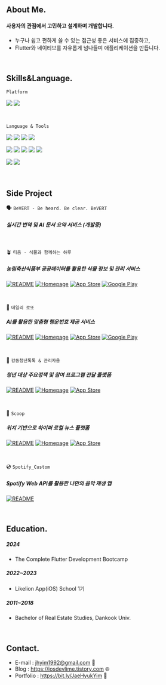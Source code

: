   ## About Me.
  #### 사용자의 관점에서 고민하고 설계하며 개발합니다.
  - 누구나 쉽고 편하게 쓸 수 있는 접근성 좋은 서비스에 집중하고,
  - Flutter와 네이티브를 자유롭게 넘나들며 애플리케이션을 만듭니다.
  
  <br> 
  
  ## Skills&Language.
  
  `Platform`

  <img src="https://img.shields.io/badge/iOS-5A29E4?style=flat&logo=iOS&logoColor=white"/> <img src="https://img.shields.io/badge/Flutter-02569B?style=flat&logo=flutter&logoColor=white"/>
  
  <br>
    
  `Language & Tools`
  
  <img src="https://img.shields.io/badge/Swift-F05138?style=flat&logo=swift&logoColor=white"/> <img src="https://img.shields.io/badge/SwiftUI-2396F3?style=flat&logo=Swift&logoColor=white"/> <img src="https://img.shields.io/badge/UIkit-2396F3?style=flat&logo=UIKit&logoColor=white"/> <img src="https://img.shields.io/badge/Combine-F05138?style=flat-square&logo=Swift&logoColor=white"/>

  <img src="https://img.shields.io/badge/Dart-0175C2?style=flat&logo=Dart&logoColor=white"/> <img src="https://img.shields.io/badge/Android%20Studio-009688?style=flat&logo=android-studio&logoColor=white"/> <img src="https://img.shields.io/badge/Bloc-3399FF?style=flat&logo=flutter&logoColor=white"/> <img src="https://img.shields.io/badge/Provider-0A6C24?style=flat&logo=flutter&logoColor=white"/> <img src="https://img.shields.io/badge/Riverpod-6B38FB?style=flat&logo=flutter&logoColor=white"/>

  <img src="https://img.shields.io/badge/Firebase-FFCA28?style=flat&logo=Firebase&logoColor=white"/> <img src="https://img.shields.io/badge/Figma-F24E1E?style=flat&logo=Figma&logoColor=white"/>

<br>

## Side Project

🗣️ `BeVERT - Be heard. Be clear. BeVERT`
##### 실시간 번역 및 AI 문서 요약 서비스 (개발중)

<br>
 
🪴 `티움 - 식물과 함께하는 하루`
##### 농림축산식품부 공공데이터를 활용한 식물 정보 및 관리 서비스  

[![README](https://img.shields.io/badge/README-000000?style=rounded&logo=github&logoColor=white)](https://github.com/onthelots/tium) [![Homepage](https://img.shields.io/badge/Homepage-333333?style=rounded&logo=notion&logoColor=white)](https://momentous-wallet-0f7.notion.site/21a1c3f0e00380b4b1f9cc830a35b448) [![App Store](https://img.shields.io/badge/App%20Store-0D96F6?style=rounded&logo=apple&logoColor=white)](https://apps.apple.com/kr/app/%ED%8B%B0%EC%9B%80-%EC%8B%9D%EB%AC%BC%EA%B3%BC-%ED%95%A8%EA%BB%98%ED%95%98%EB%8A%94-%ED%95%98%EB%A3%A8/id6747629769) [![Google Play](https://img.shields.io/badge/Google%20Play-2E7D32?style=rounded&logo=google-play&logoColor=white)](https://play.google.com/store/apps/details?id=com.tium.tium&hl=ko)

<br>

🎈 `데일리 로또` 
##### AI를 활용한 맞춤형 행운번호 제공 서비스  

[![README](https://img.shields.io/badge/README-000000?style=rounded&logo=github&logoColor=white)](https://github.com/onthelots/dailylotto) [![Homepage](https://img.shields.io/badge/Homepage-333333?style=rounded&logo=notion&logoColor=white)](https://momentous-wallet-0f7.notion.site/1a81c3f0e003806980e5e8bd7732fa83?pvs=74) [![App Store](https://img.shields.io/badge/App%20Store-0D96F6?style=rounded&logo=apple&logoColor=white)](https://apps.apple.com/kr/app/%EB%8D%B0%EC%9D%BC%EB%A6%AC%EB%A1%9C%EB%98%90/id6742641988) [![Google Play](https://img.shields.io/badge/Google%20Play-2E7D32?style=rounded&logo=google-play&logoColor=white)](https://play.google.com/store/apps/details?id=com.lime.dailylotto.dailylotto&hl=ko)

<br>

🔖 `강동청년톡톡 & 관리자용`
##### 청년 대상 주요정책 및 참여 프로그램 전달 플랫폼  

[![README](https://img.shields.io/badge/README-000000?style=rounded&logo=github&logoColor=white)](https://github.com/onthelots/gd_youth_talk) [![Homepage](https://img.shields.io/badge/Homepage-333333?style=rounded&logo=notion&logoColor=white)](https://momentous-wallet-0f7.notion.site/1681c3f0e003806c9b50dde42728413a) [![App Store](https://img.shields.io/badge/App%20Store-0D96F6?style=rounded&logo=apple&logoColor=white)](https://apps.apple.com/kr/app/%EA%B0%95%EB%8F%99%EC%B2%AD%EB%85%84%ED%86%A1%ED%86%A1/id6739631810)

<br>

🍨 `Scoop`  
##### 위치 기반으로 하이퍼 로컬 뉴스 플랫폼  

[![README](https://img.shields.io/badge/README-000000?style=rounded&logo=github&logoColor=white)](https://github.com/onthelots/Scoop) [![Homepage](https://img.shields.io/badge/Homepage-333333?style=rounded&logo=notion&logoColor=white)](https://www.notion.so/onthelots/32eb5fa184c14426a4f32b654f76ec0e?v=96817719164f49e398abae2bc4c8565c&pvs=4) [![App Store](https://img.shields.io/badge/App%20Store-0D96F6?style=rounded&logo=apple&logoColor=white)](https://apps.apple.com/kr/app/scoop/id6466811453)

<br>

💿 `Spotify_Custom`
##### Spotify Web API를 활용한 나만의 음악 재생 앱  

[![README](https://img.shields.io/badge/README-000000?style=rounded&logo=github&logoColor=white)](https://github.com/onthelots/Spotify_App)


  <br>
  
  ## Education.
  ##### 2024
  - The Complete Flutter Development Bootcamp
 
  ##### 2022~2023
  - Likelion App(iOS) School 1기

  ##### 2011~2018
  - Bachelor of Real Estate Studies, Dankook Univ.
  
  <br>
  
  ## Contact.
  
  - E-mail : jhyim1992@gmail.com 📨
  - Blog : https://iosdevlime.tistory.com 🌐
  - Portfolio : https://bit.ly/JaeHyukYim 💎
